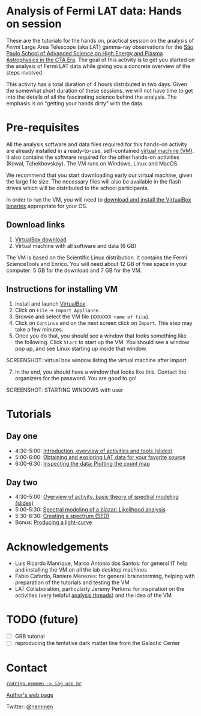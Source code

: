 Analysis of Fermi LAT data: Hands on session
==============================================

These are the tutorials for the hands on, practical session on the analysis of *Fermi* Large Area Telescope (aka LAT) gamma-ray observations for the [São Paulo School of Advanced Science on High Energy and Plasma Astrophysics in the CTA Era](http://www.astro.iag.usp.br/~highenastro/). The goal of this activity is to get you started on the analysis of Fermi LAT data while giving you a concrete overview of the steps involved. 

This activity has a total duration of 4 hours distributed in two days. Given the somewhat short duration of these sessions, we will not have time to get into the details of all the fascinating science behind the analysis. The emphasis is on “getting your hands dirty” with the data. 

# Pre-requisites

All the analysis software and data files required for this hands-on activity are already installed in a ready-to-use, self-contained [virtual machine (VM)](https://en.wikipedia.org/wiki/Virtual_machine). It also contains the software required for the other hands-on activities (Kowal, Tchekhovskoy). The VM runs on Windows, Linux and MacOS.

We recommend that you start downloading early our virtual machine, given the large file size. The necessary files will also be available in the flash drives which will be distributed to the school participants.   

In order to run the VM, you will need to [download and install the VirtualBox binaries](https://www.virtualbox.org/wiki/Downloads) appropriate for your OS. 

## Download links

1. [VirtualBox download](https://www.virtualbox.org/wiki/Downloads)
2. Virtual machine with all software and data (6 GB)

The VM is based on the Scientific Linux distribution. It contains the Fermi ScienceTools and Enrico. You will need about 12 GB of free space in your computer: 5 GB for the download and 7 GB for the VM.

## Instructions for installing VM

1. Install and launch [VirtualBox](https://www.virtualbox.org/wiki/Downloads).
3. Click on `File` -> `Import Appliance`.
4. Browse and select the VM file (`XXXXXXX name of file`).
5. Click on `Continue` and on the next screen click on `Import`. This step may take a few minutes.
6. Once you do that, you should see a window that looks something like the following. Click `Start` to start up the VM. You should see a window pop up, and see Linux starting up inside that window.

SCREENSHOT: virtual box window listing the virtual machine after import

7. In the end, you should have a window that looks like this. Contact the organizers for the password. You are good to go!

SCREENSHOT: STARTING WINDOWS with user



# Tutorials

## Day one

- 4:30-5:00: [Introduction, overview of activities and tools (slides)](./day01-intro_slides.pdf)
- 5:00-6:00: [Obtaining and exploring LAT data for your favorite source](./explore.md)
- 6:00-6:30: [Inspecting the data: Plotting the count map](./countmap.md)

## Day two

- 4:30-5:00: [Overview of activity, basic theory of spectral modeling (slides)](./day02-intro_slides.pdf)
- 5:00-5:30: [Spectral modeling of a blazar: Likelihood analysis](./likelihood.md)
- 5:30-6:30: [Creating a spectrum (SED)](./sed.md)
- Bonus: [Producing a light-curve](./lc.md)

# Acknowledgements

- Luis Ricardo Manrique, Marco Antonio dos Santos: for general IT help and installing the VM on all the lab desktop machines
- Fabio Cafardo, Raniere Menezes: for general brainstorming, helping with preparation of the tutorials and testing the VM
- LAT Collaboration, particularly Jeremy Perkins: for inspiration on the activities (very helpful [analysis threads](https://fermi.gsfc.nasa.gov/ssc/data/analysis/scitools/)) and the idea of the VM

# TODO (future)

- [ ] GRB tutorial
- [ ] reproducing the tentative dark matter line from the Galactic Center

# Contact 

[`rodrigo.nemmen -> iag usp br`](http://rodrigonemmen.com/contact)

[Author's web page](https://rodrigonemmen.com/)

Twitter: [@nemmen](https://twitter.com/nemmen)